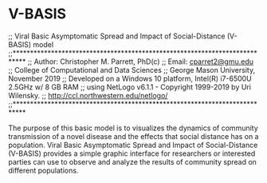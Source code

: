 # V-BASIS
;; Viral Basic Asymptomatic Spread and Impact of Social-Distance (V-BASIS) model 
;;***************************************************************************
;; Author: Christopher M. Parrett, PhD(c)
;; Email:  cparret2@gmu.edu
;;         College of Computational and Data Sciences
;;         George Mason University, November 2019
;; Developed on a Windows 10 platform, Intel(R) i7-6500U 2.5GHz w/ 8 GB RAM
;;    using NetLogo v6.1.1 - Copyright 1999-2019 by Uri Wilensky.
;;    http://ccl.northwestern.edu/netlogo/
;;***************************************************************************

The purpose of this basic model is to visualizes the dynamics of community transmission of a novel disease and the effects that social distance has on a population. Viral Basic Asymptomatic Spread and Impact of Social-Distance (V-BASIS) provides a simple graphic interface for researchers or interested parties can use to observe and analyze the results of community spread on different populations.
